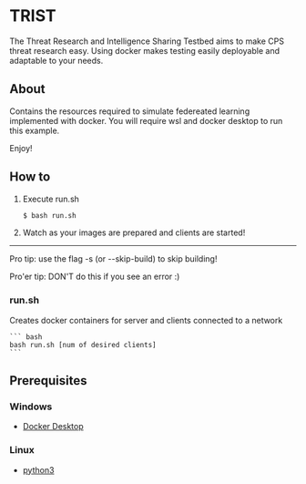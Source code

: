# TRIST
The Threat Research and Intelligence Sharing Testbed aims to make CPS threat research easy. Using docker makes testing easily deployable and adaptable to your needs. 

## About

Contains the resources required to simulate federeated learning implemented with docker.
You will require wsl and docker desktop to run this example.

Enjoy!

## How to

1. Execute run.sh

    ``` bash
    $ bash run.sh
    ```

2. Watch as your images are prepared and clients are started!

---

Pro tip: use the flag -s (or --skip-build) to skip building!

Pro'er tip: DON'T do this if you see an error :)

### run.sh

Creates docker containers for server and clients connected to a network

    ``` bash
    bash run.sh [num of desired clients]
    ```

## Prerequisites


### Windows

- [Docker Desktop](https://www.docker.com/products/docker-desktop/)

### Linux

- [python3](https://www.python.org/downloads/)

